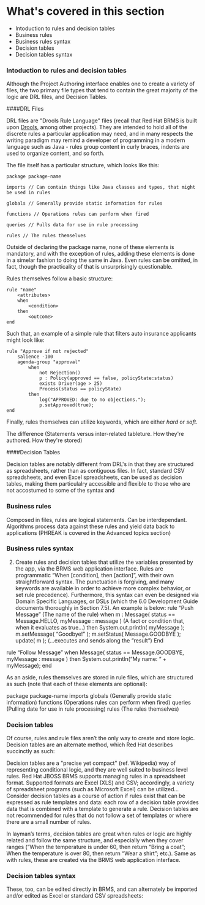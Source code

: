 <!--
{
"name": "part-four-rule-authoring-101",
"version" : "0.1",
"title" : "Part IV: Rule authoring 101",
"description" : "An introduction to creating business rules, decision tables, and related logical constructs.",
"homepage" : "https://github.com/outlearn-content/outlearn-modules",
"freshnessDate" : 2015-07-08,
"license" : "CC BY 4.0"
}
-->

<!-- @section -->

# What's covered in this section

* Intoduction to rules and decision tables
* Business rules
* Business rules syntax
* Decision tables
* Decision tables syntax


<!-- @section -->

### Intoduction to rules and decision tables

Although the Project Authoring interface enables one to create a variety of files, the two primary file types that tend to contain the great majority of the logic are DRL files, and Decision Tables.

####DRL Files

DRL files are "Drools Rule Language" files (recall that Red Hat BRMS is built upon [Drools](http://drools.org/), among other projects). They are intended to hold all of the discrete rules a particular application may need, and in many respects the writing paradigm may remind a developer of programming in a modern language such as Java - rules group content in curly braces, indents are used to organize content, and so forth.

The file itself has a particular structure, which looks like this:

```drl
package package-name

imports // Can contain things like Java classes and types, that might be used in rules

globals // Generally provide static information for rules

functions // Operations rules can perform when fired

queries // Pulls data for use in rule processing

rules // The rules themselves
```

Outside of declaring the package name, none of these elements is mandatory, and with the exception of rules, adding these elements is done in a simelar fashion to doing the same in Java. Even rules can be omitted, in fact, though the practicality of that is unsurprisingly questionable.

Rules themselves follow a basic structure:

```drl
rule "name"
	<attributes>
	when
		<condition>
	then
		<outcome>
end
```

Such that, an example of a simple rule that filters auto insurance applicants might look like:

```drl
rule "Approve if not rejected"
	salience -100
	agenda-group "approval"
		when
			not Rejection() 
			p : Policy(approved == false, policyState:status)
			exists Driver(age > 25)
			Process(status == policyState)
		then
			log("APPROVED: due to no objections."); 
			p.setApproved(true);
end
```

Finally, rules themselves can utilize keywords, which are either _hard_ or _soft_. 

The difference (Statements versus inter-related tableture. How they're authored. How they're stored)


####Decision Tables

Decision tables are notably different from DRL's in that they are structured as spreadsheets, rather than as contiguous files. In fact, standard CSV spreadsheets, and even Excel spreadsheets, can be used as decision tables, making them particulalry accessible and flexible to those who are not accostumed to some of the syntax and 

<!-- @section -->

### Business rules

Composed in files, rules are logical statements. Can be interdependant. Algorithms process data against these rules and yield data back to applications (PHREAK is covered in the Advanced topics section)


<!-- @section -->

### Business rules syntax

2.	Create rules and decision tables that utilize the variables presented by the app, via the BRMS web application interface. Rules are programmatic “When [condition], then [action]”, with their own straightforward syntax. The punctuation is forgiving, and many keywords are available in order to achieve more complex behavior, or set rule precedence). Furthermore, this syntax can even be designed via Domain Specific Languages, or DSLs (which the 6.0 Development Guide documents thoroughly in Section 7.5). An example is below:
rule “Push Message” (The name of the rule)
	when 
		m : Message( status == Message.HELLO, myMessage : message )
		(A fact or condition that, when it evaluates as true…)
	then
		System.out.println( myMessage );
		m.setMessage( “Goodbye!” );
		m.setStatus( Message.GOODBYE );
		update( m );
		(…executes and sends along the “result”)
End

rule “Follow Message”
		when
			Message( status == Message.GOODBYE, myMessage : message )
		then
			System.out.println(“My name: “ + myMessage);
end

As an aside, rules themselves are stored in rule files, which are structured as such (note that each of these elements are optional):

package package-name
imports
globals (Generally provide static information)
functions (Operations rules can perform when fired)
queries (Pulling date for use in rule processing)
rules (The rules themselves)



<!-- @section -->

### Decision tables

Of course, rules and rule files aren’t the only way to create and store logic. Decision tables are an alternate method, which Red Hat describes succinctly as such:

Decision tables are a "precise yet compact" (ref. Wikipedia) way of representing conditional logic, and they are well suited to business level rules. Red Hat JBOSS BRMS supports managing rules in a spreadsheet format. Supported formats are Excel (XLS) and CSV; accordingly, a variety of spreadsheet programs (such as Microsoft Excel) can be utilized… Consider decision tables as a course of action if rules exist that can be expressed as rule templates and data: each row of a decision table provides data that is combined with a template to generate a rule. Decision tables are not recommended for rules that do not follow a set of templates or where there are a small number of rules.

In layman’s terms, decision tables are great when rules or logic are highly related and follow the same structure, and especially when they cover ranges (“When the temperature is under 60, then return “Bring a coat”; When the temperature is over 80, then return “Wear a shirt”; etc.). Same as with rules, these are created via the BRMS web application interface.

<!-- @section -->

### Decision tables syntax

These, too, can be edited directly in BRMS, and can alternately be imported and/or edited as Excel or standard CSV spreadsheets:

<!-- @end -->
